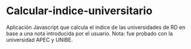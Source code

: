 # Calcular-indice-universitario
Aplicación Javascript que calcula el indice de las universidades de RD en base a una nota introducida por el usuario. 
Nota: fue probado con la universidad APEC y UNIBE.
